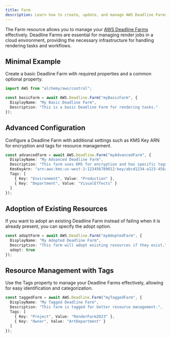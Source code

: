 ```yaml
---
title: Farm
description: Learn how to create, update, and manage AWS Deadline Farms using Alchemy Cloud Control.
---
```


The Farm resource allows you to manage your [AWS Deadline Farms](https://docs.aws.amazon.com/deadline/latest/userguide/) effectively. Deadline Farms are essential for managing render jobs in a cloud environment, providing the necessary infrastructure for handling rendering tasks and workflows.

## Minimal Example

Create a basic Deadline Farm with required properties and a common optional property.

```ts
import AWS from "alchemy/aws/control";

const basicFarm = await AWS.Deadline.Farm("myBasicFarm", {
  DisplayName: "My Basic Deadline Farm",
  Description: "This is a basic Deadline Farm for rendering tasks."
});
```

## Advanced Configuration

Configure a Deadline Farm with additional settings such as KMS Key ARN for encryption and tags for resource management.

```ts
const advancedFarm = await AWS.Deadline.Farm("myAdvancedFarm", {
  DisplayName: "My Advanced Deadline Farm",
  Description: "This farm uses KMS for encryption and has specific tags.",
  KmsKeyArn: "arn:aws:kms:us-west-2:123456789012:key/abcd1234-a123-456a-a12b-a123b4cd56ef",
  Tags: [
    { Key: "Environment", Value: "Production" },
    { Key: "Department", Value: "VisualEffects" }
  ]
});
```

## Adoption of Existing Resources

If you want to adopt an existing Deadline Farm instead of failing when it is already present, you can specify the adopt option.

```ts
const adoptFarm = await AWS.Deadline.Farm("myAdoptedFarm", {
  DisplayName: "My Adopted Deadline Farm",
  Description: "This farm will adopt existing resources if they exist.",
  adopt: true
});
```

## Resource Management with Tags

Use the Tags property to manage your Deadline Farms effectively, allowing for easy identification and categorization.

```ts
const taggedFarm = await AWS.Deadline.Farm("myTaggedFarm", {
  DisplayName: "My Tagged Deadline Farm",
  Description: "This farm is tagged for better resource management.",
  Tags: [
    { Key: "Project", Value: "RenderFarm2023" },
    { Key: "Owner", Value: "ArtDepartment" }
  ]
});
```
